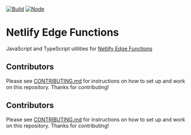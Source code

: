 [![Build](https://github.com/netlify/edge-functions/workflows/Build/badge.svg)](https://github.com/netlify/edge-functions/actions)
[![Node](https://img.shields.io/node/v/@netlify/edge-functions.svg?logo=node.js)](https://www.npmjs.com/package/@netlify/edge-functions)

# Netlify Edge Functions

JavaScript and TypeScript utilities for [Netlify Edge Functions](https://docs.netlify.com/netlify-labs/experimental-features/edge-functions/)

## Contributors

Please see [CONTRIBUTING.md](./CONTRIBUTING.md) for instructions on how to set up and work on this repository. Thanks
for contributing!
## Contributors

Please see [CONTRIBUTING.md](./CONTRIBUTING.md) for instructions on how to set up and work on this repository. Thanks for contributing!
